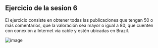 ## Ejercicio de la sesion 6

El ejercicio consiste en obtener todas las publicaciones que tengan 50 o más comentarios, que la valoración sea mayor o igual a 80, 
que cuenten con conexión a Internet vía cable y estén ubicadas en Brazil.

![image](https://github.com/LIZZETHGOMEZ/BEDU-Santander-2021/edit/blob/Introduccion%20a%20Bases%20de%20Datos/sesion_6/ejercicios_sesion_6/ejercicio_sesion_6.PNG)
